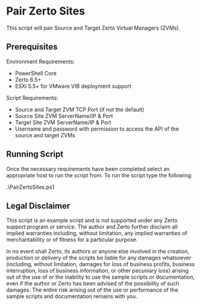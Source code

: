 # Pair Zerto Sites

This script will pair Source and Target Zerto Virtual Managers (ZVMs).

## Prerequisites

Environment Requirements:

- PowerShell Core
- Zerto 6.5+
- ESXi 5.5+ for VMware VIB deployment support

Script Requirements:

- Source and Target ZVM TCP Port (if not the default)
- Source Site ZVM ServerName/IP & Port
- Target Site ZVM ServerName/IP & Port
- Username and password with permission to access the API of the source and target ZVMs

## Running Script

Once the necessary requirements have been completed select an appropriate host to run the script from. To run the script type the following:

.\PairZertoSites.ps1

## Legal Disclaimer

This script is an example script and is not supported under any Zerto support program or service. The author and Zerto further disclaim all implied warranties including, without limitation, any implied warranties of merchantability or of fitness for a particular purpose.

In no event shall Zerto, its authors or anyone else involved in the creation, production or delivery of the scripts be liable for any damages whatsoever (including, without limitation, damages for loss of business profits, business interruption, loss of business information, or other pecuniary loss) arising out of the use of or the inability to use the sample scripts or documentation, even if the author or Zerto has been advised of the possibility of such damages. The entire risk arising out of the use or performance of the sample scripts and documentation remains with you.
